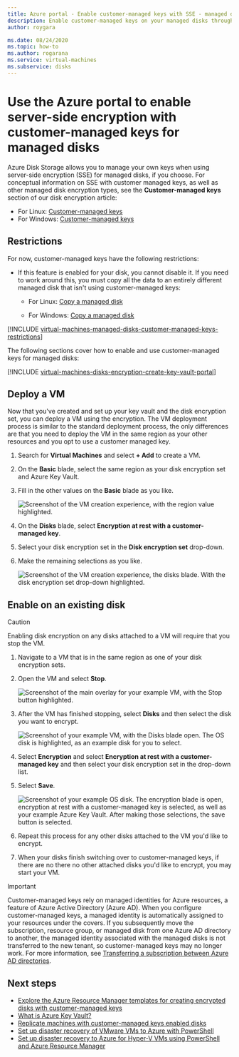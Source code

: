 ```yaml
---
title: Azure portal - Enable customer-managed keys with SSE - managed disks
description: Enable customer-managed keys on your managed disks through the Azure portal.
author: roygara

ms.date: 08/24/2020
ms.topic: how-to
ms.author: rogarana
ms.service: virtual-machines
ms.subservice: disks
---
```


# Use the Azure portal to enable server-side encryption with customer-managed keys for managed disks

Azure Disk Storage allows you to manage your own keys when using server-side encryption (SSE) for managed disks, if you choose. For conceptual information on SSE with customer managed keys, as well as other managed disk encryption types, see the **Customer-managed keys** section of our disk encryption article:

- For Linux: [Customer-managed keys](./disk-encryption.md#customer-managed-keys)
- For Windows: [Customer-managed keys](./disk-encryption.md#customer-managed-keys)

## Restrictions

For now, customer-managed keys have the following restrictions:

- If this feature is enabled for your disk, you cannot disable it.
    If you need to work around this, you must copy all the data to an entirely different managed disk that isn't using customer-managed keys:

    - For Linux: [Copy a managed disk](./linux/disks-upload-vhd-to-managed-disk-cli.md#copy-a-managed-disk)

    - For Windows: [Copy a managed disk](./windows/disks-upload-vhd-to-managed-disk-powershell.md#copy-a-managed-disk)

[!INCLUDE [virtual-machines-managed-disks-customer-managed-keys-restrictions](../../includes/virtual-machines-managed-disks-customer-managed-keys-restrictions.md)]

The following sections cover how to enable and use customer-managed keys for managed disks:

[!INCLUDE [virtual-machines-disks-encryption-create-key-vault-portal](../../includes/virtual-machines-disks-encryption-create-key-vault-portal.md)]

## Deploy a VM

Now that you've created and set up your key vault and the disk encryption set, you can deploy a VM using the encryption.
The VM deployment process is similar to the standard deployment process, the only differences are that you need to deploy the VM in the same region as your other resources and you opt to use a customer managed key.

1. Search for **Virtual Machines** and select **+ Add** to create a VM.
1. On the **Basic** blade, select the same region as your disk encryption set and Azure Key Vault.
1. Fill in the other values on the **Basic** blade as you like.

    ![Screenshot of the VM creation experience, with the region value highlighted.](media/virtual-machines-disk-encryption-portal/server-side-encryption-create-a-vm-region.png)

1. On the **Disks** blade, select **Encryption at rest with a customer-managed key**.
1. Select your disk encryption set in the **Disk encryption set** drop-down.
1. Make the remaining selections as you like.

    ![Screenshot of the VM creation experience, the disks blade. With the disk encryption set drop-down highlighted.](media/virtual-machines-disk-encryption-portal/server-side-encryption-create-vm-select-customer-managed-key-disk-encryption-set.png)

## Enable on an existing disk

> [!CAUTION]
> Enabling disk encryption on any disks attached to a VM will require that you stop the VM.
    
1. Navigate to a VM that is in the same region as one of your disk encryption sets.
1. Open the VM and select **Stop**.

    ![Screenshot of the main overlay for your example VM, with the Stop button highlighted.](media/virtual-machines-disk-encryption-portal/server-side-encryption-stop-vm-to-encrypt-disk-fix.png)

1. After the VM has finished stopping, select **Disks** and then select the disk you want to encrypt.

    ![Screenshot of your example VM, with the Disks blade open. The OS disk is highlighted, as an example disk for you to select.](media/virtual-machines-disk-encryption-portal/server-side-encryption-existing-disk-select.png)

1. Select **Encryption** and select **Encryption at rest with a customer-managed key** and then select your disk encryption set in the drop-down list.
1. Select **Save**.

    ![Screenshot of your example OS disk. The encryption blade is open, encryption at rest with a customer-managed key is selected, as well as your example Azure Key Vault. After making those selections, the save button is selected.](media/virtual-machines-disk-encryption-portal/server-side-encryption-encrypt-existing-disk-customer-managed-key.png)

1. Repeat this process for any other disks attached to the VM you'd like to encrypt.
1. When your disks finish switching over to customer-managed keys, if there are no there no other attached disks you'd like to encrypt, you may start your VM.

> [!IMPORTANT]
> Customer-managed keys rely on managed identities for Azure resources, a feature of Azure Active Directory (Azure AD). When you configure customer-managed keys, a managed identity is automatically assigned to your resources under the covers. If you subsequently move the subscription, resource group, or managed disk from one Azure AD directory to another, the managed identity associated with the managed disks is not transferred to the new tenant, so customer-managed keys may no longer work. For more information, see [Transferring a subscription between Azure AD directories](../active-directory/managed-identities-azure-resources/known-issues.md#transferring-a-subscription-between-azure-ad-directories).

## Next steps

- [Explore the Azure Resource Manager templates for creating encrypted disks with customer-managed keys](https://github.com/ramankumarlive/manageddiskscmkpreview)
- [What is Azure Key Vault?](../key-vault/general/overview.md)
- [Replicate machines with customer-managed keys enabled disks](../site-recovery/azure-to-azure-how-to-enable-replication-cmk-disks.md)
- [Set up disaster recovery of VMware VMs to Azure with PowerShell](../site-recovery/vmware-azure-disaster-recovery-powershell.md#replicate-vmware-vms)
- [Set up disaster recovery to Azure for Hyper-V VMs using PowerShell and Azure Resource Manager](../site-recovery/hyper-v-azure-powershell-resource-manager.md#step-7-enable-vm-protection)